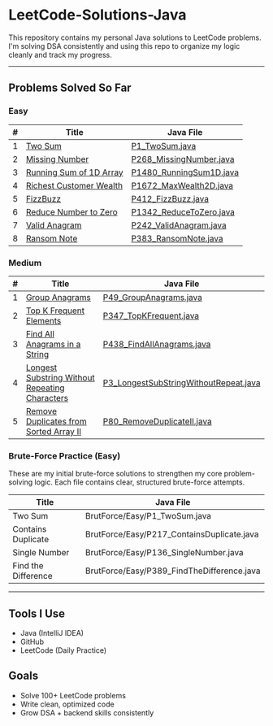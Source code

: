 # LeetCode-Solutions-Java

This repository contains my personal Java solutions to LeetCode problems.  
I'm solving DSA consistently and using this repo to organize my logic cleanly and track my progress.

---

## Problems Solved So Far

###  Easy

| # | Title                                | Java File                                    |
|---|--------------------------------------|----------------------------------------------|
| 1 | [Two Sum](https://leetcode.com/problems/two-sum/)                                  | [P1_TwoSum.java](Easy/P1_TwoSum.java) |
| 2 | [Missing Number](https://leetcode.com/problems/missing-number/)                   | [P268_MissingNumber.java](Easy/P268_MissingNumber.java) |
| 3 | [Running Sum of 1D Array](https://leetcode.com/problems/running-sum-of-1d-array/) | [P1480_RunningSum1D.java](Easy/P1480_RunningSum1D.java) |
| 4 | [Richest Customer Wealth](https://leetcode.com/problems/richest-customer-wealth/) | [P1672_MaxWealth2D.java](Easy/P1672_MaxWealth2D.java) |
| 5 | [FizzBuzz](https://leetcode.com/problems/fizz-buzz/)                              | [P412_FizzBuzz.java](Easy/P412_FizzBuzz.java) |
| 6 | [Reduce Number to Zero](https://leetcode.com/problems/number-of-steps-to-reduce-a-number-to-zero/) | [P1342_ReduceToZero.java](Easy/P1342_ReduceToZero.java) |
| 7 | [Valid Anagram](https://leetcode.com/problems/valid-anagram/)                     | [P242_ValidAnagram.java](Easy/P242_ValidAnagram.java) |
| 8 | [Ransom Note](https://leetcode.com/problems/ransom-note/)                         | [P383_RansomNote.java](Easy/P383_RansomNote.java) |


###  Medium

| # | Title                                | Java File                                     |
|---|--------------------------------------|-----------------------------------------------|
| 1 | [Group Anagrams](https://leetcode.com/problems/group-anagrams/)                  | [P49_GroupAnagrams.java](Medium/P49_GroupAnagrams.java) |
| 2 | [Top K Frequent Elements](https://leetcode.com/problems/top-k-frequent-elements/)| [P347_TopKFrequent.java](Medium/P347_TopKFrequent.java) |
| 3 | [Find All Anagrams in a String](https://leetcode.com/problems/find-all-anagrams-in-a-string/) | [P438_FindAllAnagrams.java](Medium/P438_FindAllAnagrams.java) |
| 4 | [Longest Substring Without Repeating Characters](https://leetcode.com/problems/longest-substring-without-repeating-characters/) | [P3_LongestSubStringWithoutRepeat.java](Medium/P3_LongestSubStringWithoutRepeat.java) |
| 5 | [Remove Duplicates from Sorted Array II](https://leetcode.com/problems/remove-duplicates-from-sorted-array-ii/) | [P80_RemoveDuplicateII.java](Medium/P80_RemoveDuplicateII.java) |

### Brute-Force Practice (Easy)

These are my initial brute-force solutions to strengthen my core problem-solving logic. Each file contains clear, structured brute-force attempts.

| Title               | Java File                                |
|---------------------|-------------------------------------------|
| Two Sum             | BrutForce/Easy/P1_TwoSum.java             |
| Contains Duplicate  | BrutForce/Easy/P217_ContainsDuplicate.java|
| Single Number       | BrutForce/Easy/P136_SingleNumber.java     |
| Find the Difference | BrutForce/Easy/P389_FindTheDifference.java|

---

##  Tools I Use
- Java (IntelliJ IDEA)
- GitHub
- LeetCode (Daily Practice)

##  Goals
- Solve 100+ LeetCode problems
- Write clean, optimized code
- Grow DSA + backend skills consistently
